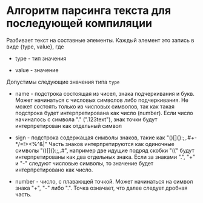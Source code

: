 # Алгоритм парсинга текста для последующей компиляции

Разбивает текст на составные элементы. Каждый элемент это запись в виде {type, value}, где

* type - тип значения

* value - значение

Допустимы следующие значения типа `type`

* name - подстрока состоящая из чисел, знака подчеркивания и букв. Может начинаться с числовых символов либо подчеркивания. Не может состоять только из числовых символов, так как такая подстрока будет интерпретирована как число (number). Если число начиналось с символа "." (".123text"), знак точки будут интерпретирован как отдельный символ

* sign - подстрока содержащая символы знаков, такие как "()[]{}:;,.#+-\*/=!><%^&|" Часть знаков интерпретируются как одиночные символы "()[]{}:;,.#", например две идущие подряд скобки "((" будут интерпретированы как два отдельных знака. Если за знаками ".", "+" и "-" следуют числовые символы, то значение будет интерпретировано как число.

* number - число, с плавающей точкой. Может начинаться на символ знака "+", "-" либо ".". Точка означает, что далее следует дробная часть.
